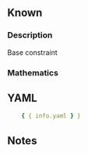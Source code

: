 ## Known

### Description

Base constraint

### Mathematics

## YAML

```yaml
    { { info.yaml } }
```

## Notes

